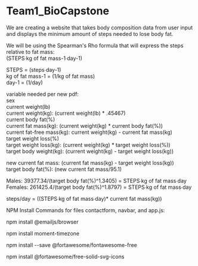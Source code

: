 # Team1_BioCapstone

We are creating a website that takes body composition data from user input and displays the minimum amount of steps needed to lose body fat. 

We will be using the Spearman's Rho formula that will express the steps relative to fat mass:<br>
(STEPS∙kg of fat mass-1∙day-1)

STEPS = (steps∙day-1)<br>
kg of fat mass-1 = (1/kg of fat mass)<br>
day-1 = (1/day)<br>

variable needed per new pdf:<br>
sex <br>
current weight(lb)<br>
current weight(kg): (current weight(lb) * .45467)<br>
current body fat(%)<br>
current fat mass(kg): (current weight(kg) * current body fat(%))<br>
current fat-free mass(kg): current weight(kg) - current fat mass(kg)<br>
target weight loss(%)<br>
target weight loss(kg): (current weight(kg) * target weight loss(%))<br>
target body weight(kg): (current weight(kg) - target weight loss(kg)) <br>

new current fat mass: (current fat mass(kg) - target weight loss(kg))<br>
target body fat(%): (new current fat mass/95.1)<br>

Males: 39377.34/(target body fat(%)^1.3405) = STEPS∙kg of fat mass∙day<br>
Females: 261425.4/(target body fat(%)^1.8797) = STEPS∙kg of fat mass∙day<br>

steps/day = ((STEPS∙kg of fat mass∙day)* current fat mass(kg))


NPM Install Commands for files contactform, navbar, and app.js:

npm install @emailjs/browser

npm install moment-timezone

npm install --save @fortawesome/fontawesome-free

npm install @fortawesome/free-solid-svg-icons
